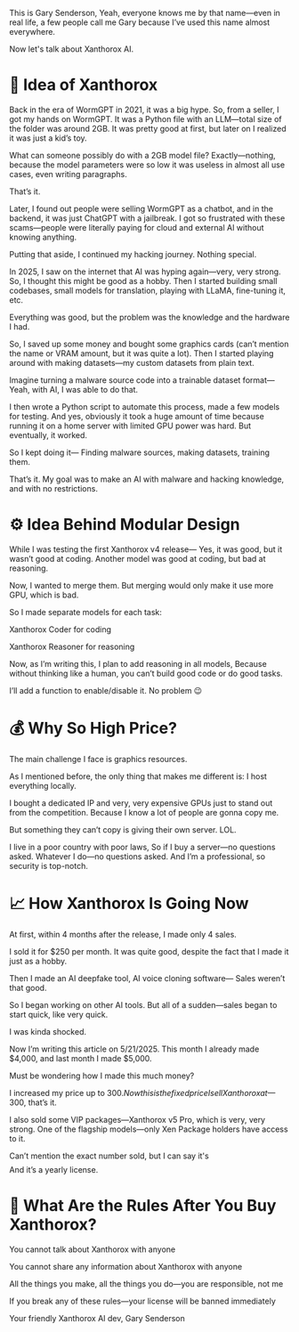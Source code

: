 This is Gary Senderson,
Yeah, everyone knows me by that name—even in real life, a few people call me Gary because I’ve used this name almost everywhere.

Now let's talk about Xanthorox AI.

# 🧠 Idea of Xanthorox
Back in the era of WormGPT in 2021, it was a big hype. So, from a seller, I got my hands on WormGPT. It was a Python file with an LLM—total size of the folder was around 2GB. It was pretty good at first, but later on I realized it was just a kid’s toy.

What can someone possibly do with a 2GB model file?
Exactly—nothing, because the model parameters were so low it was useless in almost all use cases, even writing paragraphs.

That’s it.

Later, I found out people were selling WormGPT as a chatbot, and in the backend, it was just ChatGPT with a jailbreak. I got so frustrated with these scams—people were literally paying for cloud and external AI without knowing anything.

Putting that aside, I continued my hacking journey. Nothing special.

In 2025, I saw on the internet that AI was hyping again—very, very strong. So, I thought this might be good as a hobby. Then I started building small codebases, small models for translation, playing with LLaMA, fine-tuning it, etc.

Everything was good, but the problem was the knowledge and the hardware I had.

So, I saved up some money and bought some graphics cards (can’t mention the name or VRAM amount, but it was quite a lot). Then I started playing around with making datasets—my custom datasets from plain text.

Imagine turning a malware source code into a trainable dataset format—
Yeah, with AI, I was able to do that.

I then wrote a Python script to automate this process, made a few models for testing. And yes, obviously it took a huge amount of time because running it on a home server with limited GPU power was hard. But eventually, it worked.

So I kept doing it—
Finding malware sources, making datasets, training them.

That’s it.
My goal was to make an AI with malware and hacking knowledge, and with no restrictions.

# ⚙️ Idea Behind Modular Design
While I was testing the first Xanthorox v4 release—
Yes, it was good, but it wasn’t good at coding.
Another model was good at coding, but bad at reasoning.

Now, I wanted to merge them.
But merging would only make it use more GPU, which is bad.

So I made separate models for each task:

Xanthorox Coder for coding

Xanthorox Reasoner for reasoning

Now, as I’m writing this, I plan to add reasoning in all models,
Because without thinking like a human, you can’t build good code or do good tasks.

I’ll add a function to enable/disable it. No problem 😉

# 💰 Why So High Price?
The main challenge I face is graphics resources.

As I mentioned before, the only thing that makes me different is:
I host everything locally.

I bought a dedicated IP and very, very expensive GPUs just to stand out from the competition.
Because I know a lot of people are gonna copy me.

But something they can’t copy is giving their own server.
LOL.

I live in a poor country with poor laws,
So if I buy a server—no questions asked.
Whatever I do—no questions asked.
And I’m a professional, so security is top-notch.

# 📈 How Xanthorox Is Going Now
At first, within 4 months after the release, I made only 4 sales.

I sold it for $250 per month.
It was quite good, despite the fact that I made it just as a hobby.

Then I made an AI deepfake tool,
AI voice cloning software—
Sales weren’t that good.

So I began working on other AI tools.
But all of a sudden—sales began to start quick, like very quick.

I was kinda shocked.

Now I’m writing this article on 5/21/2025.
This month I already made $4,000, and last month I made $5,000.

Must be wondering how I made this much money?

I increased my price up to $300.
Now this is the fixed price I sell Xanthorox at—$300, that’s it.

I also sold some VIP packages—Xanthorox v5 Pro, which is very, very strong.
One of the flagship models—only Xen Package holders have access to it.

Can’t mention the exact number sold, but I can say it's $$$$
And it’s a yearly license.

# 📜 What Are the Rules After You Buy Xanthorox?
You cannot talk about Xanthorox with anyone

You cannot share any information about Xanthorox with anyone

All the things you make, all the things you do—you are responsible, not me

If you break any of these rules—your license will be banned immediately

Your friendly Xanthorox AI dev,
Gary Senderson

